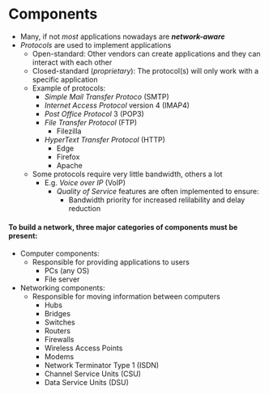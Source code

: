 # Components
- Many, if not *most* applications nowadays are ***network-aware***
- *Protocols* are used to implement applications
	- Open-standard: Other vendors can create applications and they can interact with each other
	- Closed-standard (*proprietary*): The protocol(s) will only work with a specific application
	- Example of protocols:
		- *Simple Mail Transfer Protoco* (SMTP)
		- *Internet Access Protocol* version 4 (IMAP4)
		- *Post Office Protocol* 3 (POP3)
		- *File Transfer Protocol* (FTP)
			- Filezilla
		- *HyperText Transfer Protocol* (HTTP) 
			- Edge
			- Firefox
			- Apache
	- Some protocols require very little bandwidth, others a lot
		- E.g. *Voice over IP* (VoIP)
			- *Quality of Service* features are often implemented to ensure:
				-  Bandwidth priority for increased relilability and delay reduction

#### To build a network, three major categories of components must be present:
- Computer components:
	- Responsible for providing applications to users
		- PCs (any OS)
		- File server
- Networking components:
	- Responsible for moving information between computers
		- Hubs
		- Bridges
		- Switches
		- Routers
		- Firewalls
		- Wireless Access Points
		- Modems
		- Network Terminator Type 1 (ISDN)
		- Channel Service Units (CSU)
		- Data Service Units (DSU)